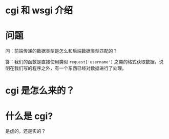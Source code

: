 cgi 和 wsgi 介绍
===

# 问题

问：前端传递的数据类型是怎么和后端数据类型匹配的？

答：我们的函数是直接使用类似 `request['username']` 之类的格式获取数据，说明在我们写的程序之外，有一个东西已经对数据进行了处理。

# cgi 是怎么来的？

# 什么是 cgi?

是虚的，还是实的？

